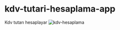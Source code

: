 # kdv-tutari-hesaplama-app
Kdv tutarı hesaplayar
![kdv-hesaplama](https://github.com/mehmetdurankaya/kdv-tutari-hesaplama-app/assets/44356848/c4c8a395-07dd-4c88-b22c-7fd2a74cd5c4)
